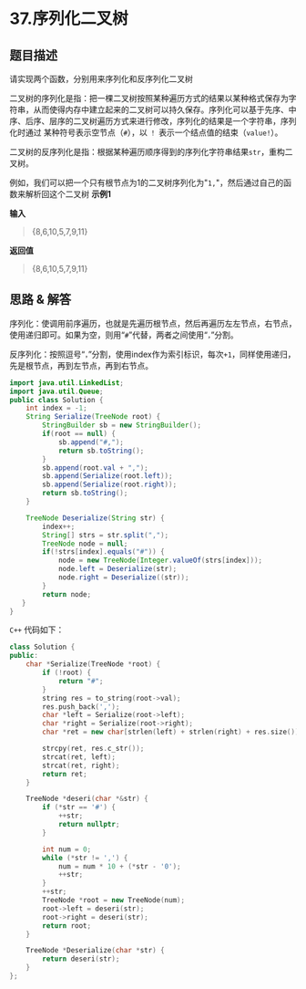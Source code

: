 # 37.序列化二叉树

## 题目描述
请实现两个函数，分别用来序列化和反序列化二叉树

二叉树的序列化是指：把一棵二叉树按照某种遍历方式的结果以某种格式保存为字符串，从而使得内存中建立起来的二叉树可以持久保存。序列化可以基于先序、中序、后序、层序的二叉树遍历方式来进行修改，序列化的结果是一个字符串，序列化时通过 某种符号表示空节点（`#`），以 `！` 表示一个结点值的结束（`value!`）。

二叉树的反序列化是指：根据某种遍历顺序得到的序列化字符串结果`str`，重构二叉树。

例如，我们可以把一个只有根节点为1的二叉树序列化为"`1,`"，然后通过自己的函数来解析回这个二叉树
**示例1**

**输入**

> {8,6,10,5,7,9,11}

**返回值**
> {8,6,10,5,7,9,11}

## 思路 & 解答
序列化：使调用前序遍历，也就是先遍历根节点，然后再遍历左左节点，右节点，使用递归即可。如果为空，则用“`#`”代替，两者之间使用“`，`”分割。

反序列化：按照逗号“`，`”分割，使用index作为索引标识，每次`+1`，同样使用递归，先是根节点，再到左节点，再到右节点。

```java
import java.util.LinkedList;
import java.util.Queue;
public class Solution {
    int index = -1;
    String Serialize(TreeNode root) {
        StringBuilder sb = new StringBuilder();
        if(root == null) {
            sb.append("#,");
            return sb.toString();
        }
        sb.append(root.val + ",");
        sb.append(Serialize(root.left));
        sb.append(Serialize(root.right));
        return sb.toString();
    }

    TreeNode Deserialize(String str) {
        index++;
        String[] strs = str.split(",");
        TreeNode node = null;
        if(!strs[index].equals("#")) {
            node = new TreeNode(Integer.valueOf(strs[index]));
            node.left = Deserialize(str);
            node.right = Deserialize((str));
        }
        return node;
   }
}
```


`C++` 代码如下：

```C++
class Solution {
public:
    char *Serialize(TreeNode *root) {
        if (!root) {
            return "#";
        }
        string res = to_string(root->val);
        res.push_back(',');
        char *left = Serialize(root->left);
        char *right = Serialize(root->right);
        char *ret = new char[strlen(left) + strlen(right) + res.size()];

        strcpy(ret, res.c_str());
        strcat(ret, left);
        strcat(ret, right);
        return ret;
    }

    TreeNode *deseri(char *&str) {
        if (*str == '#') {
            ++str;
            return nullptr;
        }

        int num = 0;
        while (*str != ',') {
            num = num * 10 + (*str - '0');
            ++str;
        }
        ++str;
        TreeNode *root = new TreeNode(num);
        root->left = deseri(str);
        root->right = deseri(str);
        return root;
    }

    TreeNode *Deserialize(char *str) {
        return deseri(str);
    }
};
```

